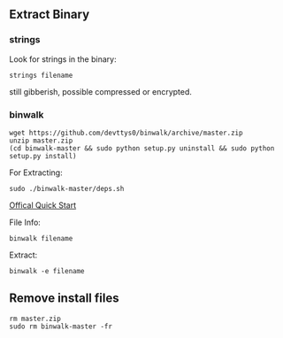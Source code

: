 ## Extract Binary

### strings
Look for strings in the binary:

    strings filename
    
still gibberish, possible compressed or encrypted.

### binwalk

    wget https://github.com/devttys0/binwalk/archive/master.zip
    unzip master.zip
    (cd binwalk-master && sudo python setup.py uninstall && sudo python setup.py install)

For Extracting:

    sudo ./binwalk-master/deps.sh

[Offical Quick Start](https://github.com/ReFirmLabs/binwalk/wiki/Quick-Start-Guide)

File Info:

    binwalk filename
    
Extract:

    binwalk -e filename
    
## Remove install files

    rm master.zip
    sudo rm binwalk-master -fr
